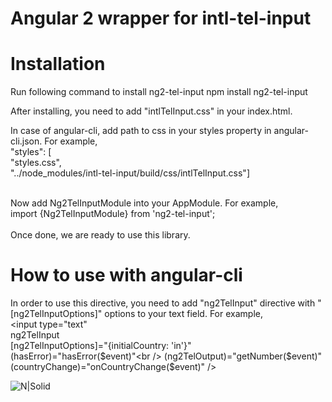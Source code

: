 
# Angular 2 wrapper for intl-tel-input

# Installation

Run following command to install ng2-tel-input
npm install ng2-tel-input

After installing, you need to add "intlTelInput.css" in your index.html.

In case of angular-cli, add path to css in your styles property in angular-cli.json. For example,<br />
"styles": [<br />
        "styles.css",<br />
        "../node_modules/intl-tel-input/build/css/intlTelInput.css"]<br />
<br />

Now add Ng2TelInputModule into your AppModule. For example,<br /> import {Ng2TelInputModule} from 'ng2-tel-input';<br />
<br />
Once done, we are ready to use this library.

# How to use with angular-cli

In order to use this directive, you need to add "ng2TelInput" directive with "[ng2TelInputOptions]" options to your text field. For example,<br />
<input type="text"<br />
        ng2TelInput<br />
        [ng2TelInputOptions]="{initialCountry: 'in'}"<br />
        (hasError)="hasError($event)"<br />
        (ng2TelOutput)="getNumber($event)"<br />
        (countryChange)="onCountryChange($event)" />

![N|Solid](https://github.com/gauravsoni119/ng2-tel-input/blob/master/example.png)
